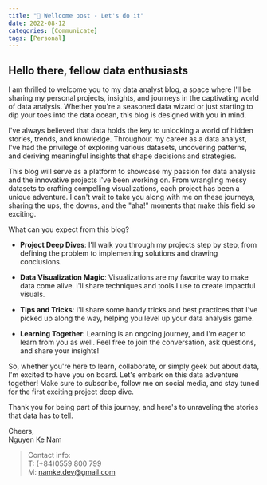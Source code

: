 ```yaml
---
title: "🎯 Wellcome post - Let's do it"
date: 2022-08-12
categories: [Communicate]
tags: [Personal]
---
```


## Hello there, fellow data enthusiasts

I am thrilled to welcome you to my data analyst blog, a space where I'll be sharing my personal projects, insights, and journeys in the captivating world of data analysis. Whether you're a seasoned data wizard or just starting to dip your toes into the data ocean, this blog is designed with you in mind.

I've always believed that data holds the key to unlocking a world of hidden stories, trends, and knowledge. Throughout my career as a data analyst, I've had the privilege of exploring various datasets, uncovering patterns, and deriving meaningful insights that shape decisions and strategies.

This blog will serve as a platform to showcase my passion for data analysis and the innovative projects I've been working on. From wrangling messy datasets to crafting compelling visualizations, each project has been a unique adventure. I can't wait to take you along with me on these journeys, sharing the ups, the downs, and the "aha!" moments that make this field so exciting.

What can you expect from this blog?

- **Project Deep Dives**: I'll walk you through my projects step by step, from defining the problem to implementing solutions and drawing conclusions.

- **Data Visualization Magic**: Visualizations are my favorite way to make data come alive. I'll share techniques and tools I use to create impactful visuals.

- **Tips and Tricks**: I'll share some handy tricks and best practices that I've picked up along the way, helping you level up your data analysis game.

- **Learning Together**: Learning is an ongoing journey, and I'm eager to learn from you as well. Feel free to join the conversation, ask questions, and share your insights!

So, whether you're here to learn, collaborate, or simply geek out about data, I'm excited to have you on board. Let's embark on this data adventure together! Make sure to subscribe, follow me on social media, and stay tuned for the first exciting project deep dive.

Thank you for being part of this journey, and here's to unraveling the stories that data has to tell.

Cheers,  
Nguyen Ke Nam


> Contact info:   
> T: (+84)0559 800 799   
> M: namke.dev@gmail.com